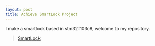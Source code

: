 ```yaml
---
layout: post
title: Achieve SmartLock Project
---
```


I make a smartlock based in stm32f103c8,
welcome to my repository.

> [SmartLock](https://github.com/LukeLiu97/Smartlock)
